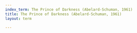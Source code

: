 ```yaml
---
index_term: The Prince of Darkness (Abelard-Schuman, 1961)
title: The Prince of Darkness (Abelard-Schuman, 1961)
layout: term

---
```

